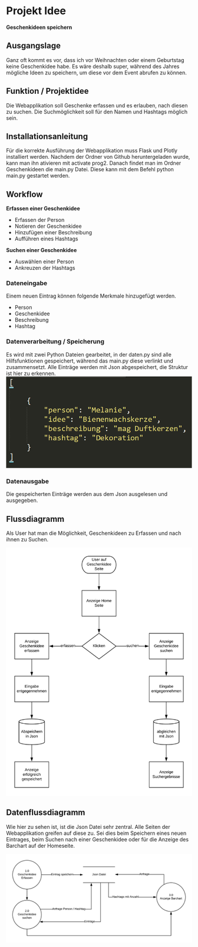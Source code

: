 # Projekt Idee
**Geschenkideen speichern**


## Ausgangslage
Ganz oft kommt es vor, dass ich vor Weihnachten oder einem Geburtstag keine Geschenkidee habe. Es wäre deshalb super, während des Jahres mögliche Ideen zu speichern, um diese vor dem Event abrufen zu können.

## Funktion / Projektidee
Die Webapplikation soll Geschenke erfassen und es erlauben, nach diesen zu suchen. Die Suchmöglichkeit soll für den Namen und Hashtags möglich sein.


## Installationsanleitung
Für die korrekte Ausführung der Webapplikation muss Flask und Plotly installiert werden. Nachdem der Ordner von Github heruntergeladen wurde, kann man ihn ativieren mit activate prog2. Danach findet man im Ordner Geschenkideen die main.py Datei. Diese kann mit dem Befehl python main.py gestartet werden.


## Workflow
**Erfassen einer Geschenkidee**
- Erfassen der Person
- Notieren der Geschenkidee
- Hinzufügen einer Beschreibung
- Aufführen eines Hashtags

**Suchen einer Geschenkidee**
- Auswählen einer Person
- Ankreuzen der Hashtags


### Dateneingabe
Einem neuen Eintrag können folgende Merkmale hinzugefügt werden.
- Person
- Geschenkidee
- Beschreibung
- Hashtag

### Datenverarbeitung / Speicherung
Es wird mit zwei Python Dateien gearbeitet, in der daten.py sind alle Hilfsfunktionen gespeichert, während das main.py diese verlinkt und zusammensetzt.
Alle Einträge werden mit Json abgespeichert, die Struktur ist hier zu erkennen.
![Image](./json_struktur.png)

### Datenausgabe
Die gespeicherten Einträge werden aus dem Json ausgelesen und ausgegeben.

## Flussdiagramm
Als User hat man die Möglichkeit, Geschenkideen zu Erfassen und nach ihnen zu Suchen. 

![Diagramm](./flussdiagramm.png)

## Datenflussdiagramm
Wie hier zu sehen ist, ist die Json Datei sehr zentral. Alle Seiten der Webapplikation greifen auf diese zu. Sei dies beim Speichern eines neuen Eintrages, beim Suchen nach einer Geschenkidee oder für die Anzeige des Barchart auf der Homeseite.

![Daten](./datenflussdiagramm.png)
